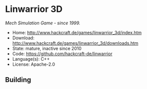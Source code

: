 # Linwarrior 3D

_Mech Simulation Game - since 1999._

- Home: http://www.hackcraft.de/games/linwarrior_3d/index.htm
- Download: http://www.hackcraft.de/games/linwarrior_3d/downloads.htm
- State: mature, inactive since 2010
- Code: https://github.com/hackcraft-de/linwarrior
- Language(s): C++
- License: Apache-2.0

## Building

